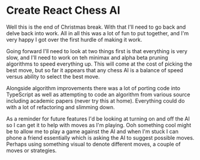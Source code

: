 # Create React Chess AI

Well this is the end of Christmas break. With that I'll need to go back and delve
back into work. All in all this was a lot of fun to put together, and I'm very 
happy I got over the first hurdle of making it work.

Going forward I'll need to look at two things first is that everything is very
slow, and I'll need to work on teh minimax and alpha beta pruning algorithms to
speed everything up. This will come at the cost of picking the best move, but
so far it appears that any chess AI is a balance of speed versus ability to
select the best move. 

Alongside algorithm improvements there was a lot of porting code into TypeScript
as well as attempting to code an algorithm from various source including 
academic papers (never try this at home). Everything could do with a lot of
refactoring and slimming down.

As a reminder for future features I'd be looking at turning on and off the AI so
I can get it to help with moves as I'm playing. Ooh something cool might be to 
allow me to play a game against the AI and when I'm stuck I can phone a friend 
essentially which is asking the AI to suggest possible moves. Perhaps using 
something visual to denote different moves, a couple of moves or strategies.
